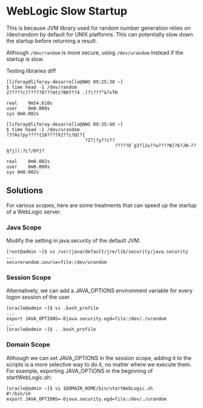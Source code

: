 # WebLogic Slow Startup

This is because JVM library used for random number generation relies on  /dev/random  by default for UNIX platforms. This can potentially slow down the startup before returning a result.

Although `/dev/random`  is more secure, using  `/dev/urandom`  instead if the startup is slow. 

Testing libraries diff
	
    [liferay@liferay-desarrollo@AWS 09:25:38 ~]
    $ time head -1 /dev/random
    2?????c??????8???mtz?0KY??4 .]?\???^&?xTH	
    
    real	9m54.610s
    user	0m0.000s
    sys	0m0.002s
    
    [liferay@liferay-desarrollo@AWS 09:35:40 ~]
    $ time head -1 /dev/urandom
    ?J?As?py????{18????X2??i?@[?{
                                 ?Z?|?y??z??
                                            ?????D՝g3?]2u??w????W]?6?JN~??ʤ?j]l:?L?/OY}?
    
    real	0m0.002s
    user	0m0.000s
    sys	0m0.002s

## Solutions
For various scopes, here are some treatments that can speed up the startup of a WebLogic server.

### Java Scope
Modify the setting in  java.security  of the default JVM.

    [root@admin ~]$ vi /usr/java/default/jre/lib/security/java.security  
    ...  
    securerandom.source=file:/dev/urandom

### Session Scope
Alternatively, we can add a  JAVA_OPTIONS  environment variable for every logon session of the user.

    [oracle@admin ~]$ vi .bash_profile  
    ...  
    export JAVA_OPTIONS=-Djava.security.egd=file:/dev/./urandom  
    ...  
    [oracle@admin ~]$ . .bash_profile
### Domain Scope

Although we can set  JAVA_OPTIONS  in the session scope, adding it to the scripts is a more selective way to do it, no matter where we execute them. For example, exporting  JAVA_OPTIONS  in the beginning of  startWebLogic.sh:

    [oracle@admin ~]$ vi $DOMAIN_HOME/bin/startWebLogic.sh  
    #!/bin/sh  
    export JAVA_OPTIONS=-Djava.security.egd=file:/dev/./urandom
